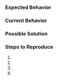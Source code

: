 <!-- Provide a general summary of the issue in the title above. -->
<!-- Issues are for reporting bugs or problems only. If you have a feature request, please write in the forums. -->
<!-- Did you already have a look into our FAQ page at https://github.com/it0uchpods/IDG-A32X/blob/master/FAQ.md ? -->

### Expected Behavior
<!-- Tell us what should happen. -->

### Current Behavior
<!-- Tell us what happens instead of the expected behavior. -->

### Possible Solution
<!-- Think you have a solution? Let us know! -->

### Steps to Reproduce
<!-- Provide a link to a live example, or a set of steps to reproduce -->
<!-- this bug. Issue will be closed/ignored if missing. -->
1.
2.
3.
4.
